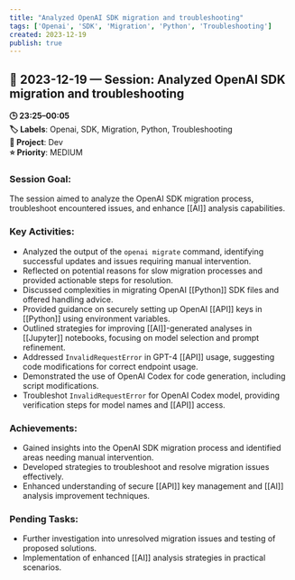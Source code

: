 ```yaml
---
title: "Analyzed OpenAI SDK migration and troubleshooting"
tags: ['Openai', 'SDK', 'Migration', 'Python', 'Troubleshooting']
created: 2023-12-19
publish: true
---
```


## 📅 2023-12-19 — Session: Analyzed OpenAI SDK migration and troubleshooting

**🕒 23:25–00:05**  
**🏷️ Labels**: Openai, SDK, Migration, Python, Troubleshooting  
**📂 Project**: Dev  
**⭐ Priority**: MEDIUM  


### Session Goal:
The session aimed to analyze the OpenAI SDK migration process, troubleshoot encountered issues, and enhance [[AI]] analysis capabilities.

### Key Activities:
- Analyzed the output of the `openai migrate` command, identifying successful updates and issues requiring manual intervention.
- Reflected on potential reasons for slow migration processes and provided actionable steps for resolution.
- Discussed complexities in migrating OpenAI [[Python]] SDK files and offered handling advice.
- Provided guidance on securely setting up OpenAI [[API]] keys in [[Python]] using environment variables.
- Outlined strategies for improving [[AI]]-generated analyses in [[Jupyter]] notebooks, focusing on model selection and prompt refinement.
- Addressed `InvalidRequestError` in GPT-4 [[API]] usage, suggesting code modifications for correct endpoint usage.
- Demonstrated the use of OpenAI Codex for code generation, including script modifications.
- Troubleshot `InvalidRequestError` for OpenAI Codex model, providing verification steps for model names and [[API]] access.

### Achievements:
- Gained insights into the OpenAI SDK migration process and identified areas needing manual intervention.
- Developed strategies to troubleshoot and resolve migration issues effectively.
- Enhanced understanding of secure [[API]] key management and [[AI]] analysis improvement techniques.

### Pending Tasks:
- Further investigation into unresolved migration issues and testing of proposed solutions.
- Implementation of enhanced [[AI]] analysis strategies in practical scenarios.
